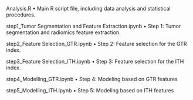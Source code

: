 Analysis.R
  •	Main R script file, including data analysis and statistical procedures.
  
step1_Tumor Segmentation and Feature Extraction.ipynb
	•	Step 1: Tumor segmentation and radiomics feature extraction.
 
step2_Feature Selection_GTR.ipynb
	•	Step 2: Feature selection for the GTR index.
 
step3_Feature Selection_ITH.ipynb
	•	Step 3: Feature selection for the ITH index.
 
step4_Modelling_GTR.ipynb
	•	Step 4: Modeling based on GTR features
 
step5_Modelling_ITH.ipynb
	•	Step 5: Modeling based on ITH features
 
